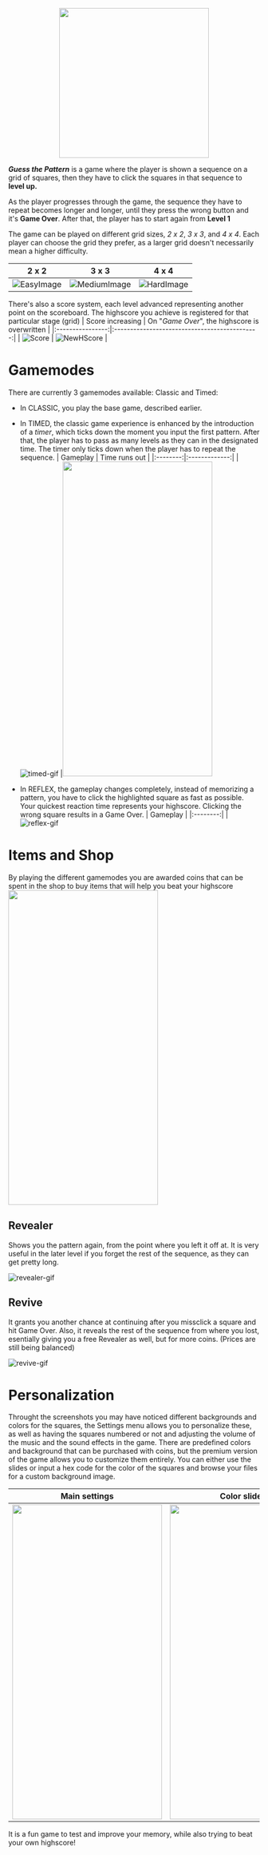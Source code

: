 <p align = "center">
  <img width="300" height="300" src="https://github.com/DumitruCimpean/GuessThePattern/assets/142332910/9c3d7d7c-df1a-4023-9f5c-de38f0525d91">
</p>

_**Guess the Pattern**_ is a game where the player is shown a sequence on a grid of squares, then they have to click the squares in that sequence to **level up.**

As the player progresses through the game, the sequence they have to repeat becomes longer and longer, until they press the wrong button and it's **Game Over**. After that, the player has to start again from **Level 1**

The game can be played on different grid sizes, _2 x 2_, _3 x 3_, and _4 x 4_. Each player can choose the grid they prefer, as a larger grid doesn't necessarily mean a higher difficulty.

| 2 x 2 | 3 x 3 | 4 x 4 |
|:----:|:------:|:----:|
| ![EasyImage](https://github.com/DumitruCimpean/GuessThePattern/assets/142332910/0668020f-08ce-4a8f-ae52-c0ef8ce9e81d) | ![MediumImage](https://github.com/DumitruCimpean/GuessThePattern/assets/142332910/9bc3663e-eff6-4878-9aa3-dfa5ea4264c8) | ![HardImage](https://github.com/DumitruCimpean/GuessThePattern/assets/142332910/f701fb95-04ea-4134-818e-7dc05731b5ab) |

There's also a score system, each level advanced representing another point on the scoreboard. The highscore you achieve is registered for that particular stage (grid)
| Score increasing | On "_Game Over_", the highscore is overwritten |
|:----------------:|:---------------------------------------------:|
| ![Score](https://github.com/DumitruCimpean/GuessThePattern/assets/142332910/ad721e19-924a-4a55-a5b7-59d27d40efc5) | ![NewHScore](https://github.com/DumitruCimpean/GuessThePattern/assets/142332910/bb0c3186-0294-4aef-83c1-5a7d68527cd6) |

<h1> Gamemodes </h1>
There are currently 3 gamemodes available: Classic and Timed:

 - In CLASSIC, you play the base game, described earlier.

- In TIMED, the classic game experience is enhanced by the introduction of a _timer_, which ticks down the moment you input the first pattern. After that, the player has to pass as many levels as they can in the designated time. The timer only ticks down when the player has to repeat the sequence.
  | Gameplay | Time runs out |
  |:--------:|:-------------:|
  | ![timed-gif](https://github.com/DumitruCimpean/GuessThePattern/assets/142332910/dbe30845-103c-4792-aea1-cec7c59dd06a) |<img src="https://github.com/DumitruCimpean/GuessThePattern/assets/142332910/b84b5cf8-2d14-4c64-8920-1bb47bf11261" width="300" height="630">

- In REFLEX, the gameplay changes completely, instead of memorizing a pattern, you have to click the highlighted square as fast as possible. Your quickest reaction time represents your highscore. Clicking the wrong square results in a Game Over.
  | Gameplay |
  |:--------:|
  | ![reflex-gif](https://github.com/DumitruCimpean/GuessThePattern/assets/142332910/3c212bcf-7fd2-4c30-83ef-873333f81440)

<h1> Items and Shop </h1>
By playing the different gamemodes you are awarded coins that can be spent in the shop to buy items that will help you beat your highscore
<img src="https://github.com/DumitruCimpean/GuessThePattern/assets/142332910/305105cd-2474-42af-ab4e-7dacb435df85" width="300" height="630">
<h2>Revealer</h2>
Shows you the pattern again, from the point where you left it off at. It is very useful in the later level if you forget the rest of the sequence, as they can get pretty long.

![revealer-gif](https://github.com/DumitruCimpean/GuessThePattern/assets/142332910/916c0859-23f8-43c5-9964-183243771ceb)

<h2>Revive</h2>
It grants you another chance at continuing after you missclick a square and hit Game Over. Also, it reveals the rest of the sequence from where you lost, esentially giving you a free Revealer as well, but for more coins. (Prices are still being balanced)

![revive-gif](https://github.com/DumitruCimpean/GuessThePattern/assets/142332910/ca44c144-6a93-4c5a-9682-0f055fad1497)



<h1> Personalization </h1>
Throught the screenshots you may have noticed different backgrounds and colors for the squares, the Settings menu allows you to personalize these, as well as having the squares numbered or not and adjusting the volume of the music and the sound effects in the game. There are predefined colors and background that can be purchased with coins, but the premium version of the game allows you to customize them entirely. You can either use the slides or input a hex code for the color of the squares and browse your files for a custom background image.

| Main settings | Color sliders | Numbered squares |
|:-------------:|:-------------:|:-----------------|
| <img src="https://github.com/DumitruCimpean/GuessThePattern/assets/142332910/49f8e6bf-5292-485f-aba3-984a823a09cf" width="300" height="630"> | <img src="https://github.com/DumitruCimpean/GuessThePattern/assets/142332910/4c4012f5-b28b-493e-a03f-0c75c5d45c61" width="300" height="630"> | <img src="https://github.com/DumitruCimpean/GuessThePattern/assets/142332910/658103fe-a80a-4086-b0e2-f5416ebc60c4" width="300" height="630">


It is a fun game to test and improve your memory, while also trying to beat your own highscore!

